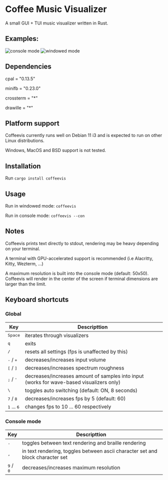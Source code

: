 # Coffee Music Visualizer
A small GUI + TUI music visualizer written in Rust.

## Examples:

![console mode](https://media.giphy.com/media/EjtGZZXlqdKeZ5ctBW/giphy.gif)
![windowed mode](https://media.giphy.com/media/ahIRySAELqiI7kIUI2/giphy.gif)

## Dependencies
cpal = "0.13.5"

minifb = "0.23.0"

crossterm = "*"

drawille = "*"

## Platform support
Coffeevis currently runs well on Debian 11 i3 and is expected to run on other Linux distributions.

Windows, MacOS and BSD support is not tested.

## Installation
Run `cargo install coffeevis`

## Usage
Run in windowed mode: `coffeevis`

Run in console mode: `coffeevis --con`

## Notes
Coffeevis prints text directly to stdout, rendering may be heavy depending on your terminal.

A terminal with GPU-accelerated support is recommended (i.e Alacritty, Kitty, Wezterm, ...)

A maximum resolution is built into the console mode (default: 50x50). Coffeevis will render in the center of the screen if terminal dimensions are larger than the limit.

## Keyboard shortcuts

### Global
|  Key | Descripttion |
| ------ | ------ |
| <kbd>Space</kbd> | iterates through visualizers |
| <kbd>q</kbd> | exits |
| <kbd>/</kbd> | resets all settings (fps is unaffected by this)|
| <kbd>-</kbd> / <kbd>+</kbd> | decreases/increases input volume |
| <kbd>\[</kbd> / <kbd>\]</kbd> | decreases/increases spectrum roughness |
| <kbd>;</kbd> / <kbd>'</kbd> | decreases/increases amount of samples into input (works for wave-based visualizers only) |
| <kbd>\\</bkd> | toggles auto switching (default: ON, 8 seconds) |
| <kbd>7</kbd> / <kbd>8</kbd> | decreases/increases fps by 5 (default: 60) |
| <kbd>1</kbd> ... <kbd>6</kbd> | changes fps to 10 ... 60 respectively |

### Console mode
|  Key | Descripttion |
| ------ | ------ |
| <kbd>.</kbd> | toggles between text rendering and braille rendering |
| <kbd>,</kbd> | in text rendering, toggles between ascii character set and block character set |
| <kbd>9</kbd> / <kbd>0</kbd> | decreases/increases maximum resolution |
